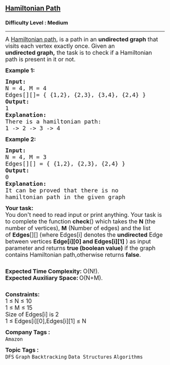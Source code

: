 <h2><a href="https://www.geeksforgeeks.org/problems/hamiltonian-path2522/1?page=1&category=Graph&difficulty=Medium&status=unsolved&sortBy=submissions">Hamiltonian Path</a></h2><h3>Difficulty Level : Medium</h3><hr><div class="problems_problem_content__Xm_eO"><p><span style="font-size:18px">A <a href="https://en.wikipedia.org/wiki/Hamiltonian_path">Hamiltonian path</a>,&nbsp;is a path&nbsp;in an <strong>undirected graph</strong> that visits each vertex exactly once. Given an <strong>undirected&nbsp;graph,</strong>&nbsp;the task is to&nbsp;check if a Hamiltonian path&nbsp;is present in it or not.</span></p>

<p><span style="font-size:18px"><strong>Example 1:</strong></span></p>

<pre><span style="font-size:18px"><strong>Input:</strong>
N = 4, M = 4
Edges[][]= { {1,2}, {2,3}, {3,4}, {2,4} }
<strong>Output:</strong>
1 
<strong>Explanation: </strong>
There is a hamiltonian path: 
1 -&gt; 2 -&gt; 3 -&gt; 4 </span></pre>

<p><span style="font-size:18px"><strong>Example 2:</strong></span></p>

<pre><span style="font-size:18px"><strong>Input:</strong>
N = 4, M = 3 
Edges[][] = { {1,2}, {2,3}, {2,4} } 
<strong>Output: </strong>
0 
<strong>Explanation:</strong> 
It can be proved that there is no 
hamiltonian path in the given graph</span>
</pre>

<p><span style="font-size:18px"><strong>Your task:</strong><br>
You don't need to read input or print anything. Your task is to complete the function <strong>check</strong>() which takes the <strong>N&nbsp;</strong>(the number of vertices), <strong>M</strong> (Number of edges) and the list of&nbsp;<strong>Edges</strong>[][] (where Edges[i] denotes the <strong>undirected</strong> Edge between vertices <strong>Edge[i][0] and Edges[i][1]</strong> )&nbsp;as input parameter&nbsp;and returns <strong>true (boolean value)</strong> if the graph contains Hamiltonian path,otherwise returns <strong>false</strong>.&nbsp;</span></p>

<p><br>
<span style="font-size:18px"><strong>Expected Time Complexity:&nbsp;</strong>O(N!)</span><span style="font-size:18px">.</span><br>
<strong><span style="font-size:18px">Expected Auxiliary Space:</span>&nbsp;</strong><span style="font-size:18px">O(N+M).</span></p>

<p><br>
<span style="font-size:18px"><strong>Constraints:</strong></span><br>
<span style="font-size:18px">1 ≤ N ≤ 10</span><br>
<span style="font-size:18px">1 ≤ M ≤ 15</span><br>
<span style="font-size:18px">Size of Edges[i] is&nbsp;2</span><br>
<span style="font-size:18px">1 ≤ Edges[i][0],Edges[i][1] ≤ N</span></p>
</div><p><span style=font-size:18px><strong>Company Tags : </strong><br><code>Amazon</code>&nbsp;<br><p><span style=font-size:18px><strong>Topic Tags : </strong><br><code>DFS</code>&nbsp;<code>Graph</code>&nbsp;<code>Backtracking</code>&nbsp;<code>Data Structures</code>&nbsp;<code>Algorithms</code>&nbsp;